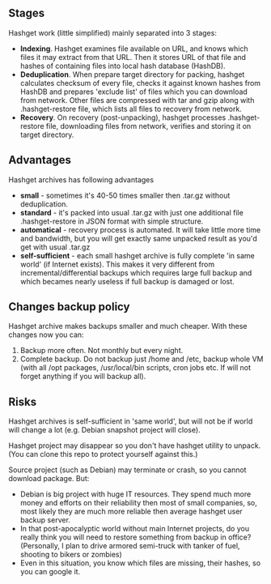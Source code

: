 ## Stages
Hashget work (little simplified) mainly separated into 3 stages:

- **Indexing**. Hashget examines file available on URL, and knows which files it may extract from that URL. Then it stores URL of that file and hashes of containing files into local hash database (HashDB).
- **Deduplication**. When prepare target directory for packing, hashget calculates checksum of every file, checks it against known hashes from HashDB and prepares 'exclude list' of files which you can download from network. Other files are compressed with tar and gzip along with .hashget-restore file, which lists all files to recovery from network.
- **Recovery**. On recovery (post-unpacking), hashget processes .hashget-restore file, downloading files from network, verifies and storing it on target directory. 

## Advantages

Hashget archives has following advantages

- **small** - sometimes it's 40-50 times smaller then .tar.gz without deduplication. 
- **standard** - it's packed into usual .tar.gz with just one additional file .hashget-restore in JSON format with simple structure.
- **automatical** - recovery process is automated. It will take little more time and bandwidth, but you will get exactly same unpacked result as you'd get with usual .tar.gz
- **self-sufficient** - each small hashget archive is fully complete 'in same world' (if Internet exists). This makes it very different from incremental/differential backups which requires large full backup and which becames nearly useless if full backup is damaged or lost. 

## Changes backup policy
Hashget archive makes backups smaller and much cheaper. With these changes now you can:
1. Backup more often. Not monthly but every night.
2. Complete backup. Do not backup just /home and /etc, backup whole VM (with all /opt packages, /usr/local/bin scripts, cron jobs etc. If will not forget anything if you will backup all).

## Risks
Hashget archives is self-sufficient in 'same world', but will not be if world will change a lot (e.g. Debian snapshot project will close).

Hashget project may disappear so you don't have hashget utility to unpack. (You can clone this repo to protect yourself against this.)

Source project (such as Debian) may terminate or crash, so you cannot download package. But:

- Debian is big project with huge IT resources. They spend much more money and efforts on their reliability then most of small companies, so, most likely they are much more reliable then average hashget user backup server.
- In that post-apocalyptic world without main Internet projects, do you really think you will need to restore something from backup in office? (Personally, I plan to drive armored semi-truck with tanker of fuel, shooting to bikers or zombies)
- Even in this situation, you know which files are missing, their hashes, so you can google it.








